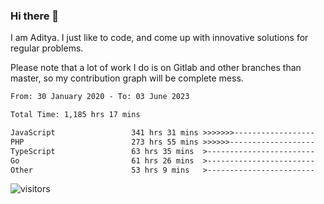 ### Hi there 👋

I am Aditya. I just like to code, and come up with innovative solutions for regular problems.

Please note that a lot of work I do is on Gitlab and other branches than master, so my contribution graph will be complete mess.

<!--START_SECTION:waka-->

```txt
From: 30 January 2020 - To: 03 June 2023

Total Time: 1,185 hrs 17 mins

JavaScript                 341 hrs 31 mins >>>>>>>------------------   28.81 %
PHP                        273 hrs 55 mins >>>>>>-------------------   23.11 %
TypeScript                 63 hrs 35 mins  >------------------------   05.37 %
Go                         61 hrs 26 mins  >------------------------   05.18 %
Other                      53 hrs 9 mins   >------------------------   04.48 %
```

<!--END_SECTION:waka-->

![visitors](https://visitor-badge.glitch.me/badge?page_id=BrainBuzzer.visitor-badge&left_color=green&right_color=red)
